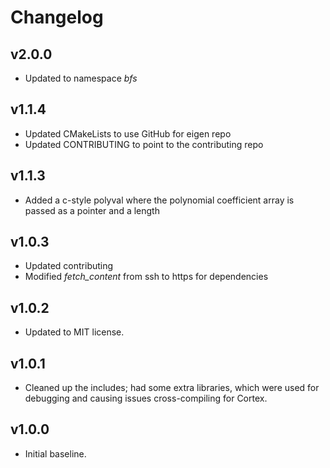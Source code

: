 # Changelog

## v2.0.0
- Updated to namespace *bfs*

## v1.1.4
- Updated CMakeLists to use GitHub for eigen repo
- Updated CONTRIBUTING to point to the contributing repo

## v1.1.3
- Added a c-style polyval where the polynomial coefficient array is passed as a pointer and a length

## v1.0.3
- Updated contributing
- Modified *fetch_content* from ssh to https for dependencies

## v1.0.2
- Updated to MIT license.

## v1.0.1
- Cleaned up the includes; had some extra libraries, which were used for debugging and causing issues cross-compiling for Cortex.

## v1.0.0
- Initial baseline.
